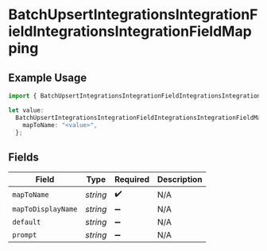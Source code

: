 # BatchUpsertIntegrationsIntegrationFieldIntegrationsIntegrationFieldMapping

## Example Usage

```typescript
import { BatchUpsertIntegrationsIntegrationFieldIntegrationsIntegrationFieldMapping } from "@amp-labs/sdk-node/models/operations";

let value:
  BatchUpsertIntegrationsIntegrationFieldIntegrationsIntegrationFieldMapping = {
    mapToName: "<value>",
  };
```

## Fields

| Field              | Type               | Required           | Description        |
| ------------------ | ------------------ | ------------------ | ------------------ |
| `mapToName`        | *string*           | :heavy_check_mark: | N/A                |
| `mapToDisplayName` | *string*           | :heavy_minus_sign: | N/A                |
| `default`          | *string*           | :heavy_minus_sign: | N/A                |
| `prompt`           | *string*           | :heavy_minus_sign: | N/A                |